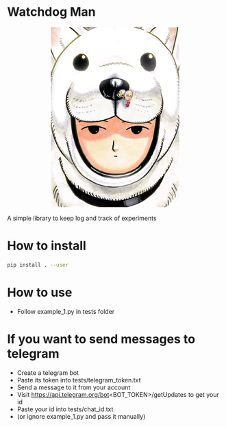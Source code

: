 # Watchdog Man

<p align="center">
  <img width="300" height="420" src="imgs/watchdog_man_colored.png">
</p>

A simple library to keep log and track of experiments

# How to install

```bash
pip install . --user
```

# How to use

- Follow example_1.py in tests folder

# If you want to send messages to telegram

- Create a telegram bot
- Paste its token into tests/telegram_token.txt
- Send a message to it from your account
- Visit https://api.telegram.org/bot<BOT_TOKEN>/getUpdates to get your id
- Paste your id into tests/chat_id.txt
- (or ignore example_1.py and pass it manually)